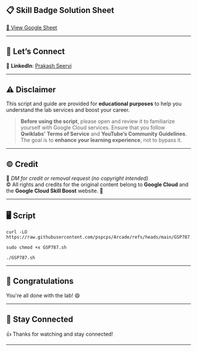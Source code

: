 ## 📋 Skill Badge Solution Sheet

[📄 View Google Sheet](https://docs.google.com/spreadsheets/d/1UY1yh_xCRGealyBqSAejjkBSdgjqEj5M_XIQmveGJnU/edit?gid=0#gid=0)

---

## 🔗 Let’s Connect

👤 **LinkedIn**: [Prakash Seervi](https://www.linkedin.com/in/prakashseervi63/)

---

## ⚠️ Disclaimer

This script and guide are provided for **educational purposes** to help you understand the lab services and boost your career.

> **Before using the script**, please open and review it to familiarize yourself with Google Cloud services. Ensure that you follow **Qwiklabs' Terms of Service** and **YouTube’s Community Guidelines**.  
> The goal is to **enhance your learning experience**, not to bypass it.

---

## © Credit

📩 *DM for credit or removal request (no copyright intended)*  
© All rights and credits for the original content belong to **Google Cloud** and the **Google Cloud Skill Boost** website. 🙏

---

## 🖥️ Script

```
curl -LO https://raw.githubusercontent.com/pspcps/Arcade/refs/heads/main/GSP787.sh

sudo chmod +x GSP787.sh

./GSP787.sh
```



---

## 🎉 Congratulations

You're all done with the lab! 😄

---


## 📢 Stay Connected

👍 Thanks for watching and stay connected!

---
